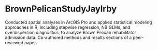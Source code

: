# BrownPelicanStudyJayIrby
Conducted spatial analyses in ArcGIS Pro and applied statistical modeling approaches in R, including stepwise regression, NB GLMs, and overdispersion diagnostics, to analyze Brown Pelican rehabilitator admission data. Co-authored methods and results sections of a peer-reviewed paper.
